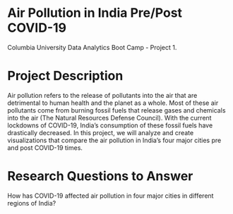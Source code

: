 # Air Pollution in India Pre/Post COVID-19
Columbia University Data Analytics Boot Camp - Project 1.

# Project Description
Air pollution refers to the release of pollutants into the air that are detrimental to human health and the planet as a whole. Most of these air pollutants come from burning fossil fuels that release gases and chemicals into the air  (The Natural Resources Defense Council). With the current lockdowns of COVID-19,  India’s consumption of these fossil fuels have drastically decreased. In this project, we will analyze and create visualizations that compare the air pollution in India’s four major cities pre and post COVID-19 times.

# Research Questions to Answer
How has COVID-19 affected air pollution in four major cities in different regions of India?


